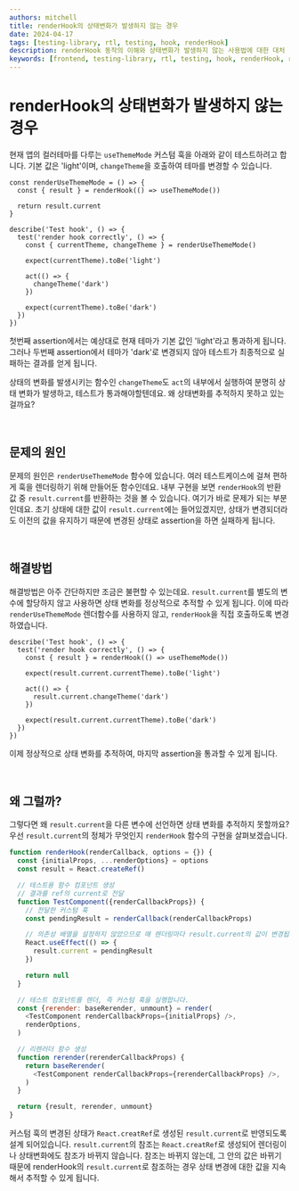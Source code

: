 ```yaml
---
authors: mitchell
title: renderHook의 상태변화가 발생하지 않는 경우
date: 2024-04-17
tags: [testing-library, rtl, testing, hook, renderHook]
description: renderHook 동작의 이해와 상태변화가 발생하지 않는 사용법에 대한 대처
keywords: [frontend, testing-library, rtl, testing, hook, renderHook, react, unit test]
---
```


# renderHook의 상태변화가 발생하지 않는 경우
현재 앱의 컬러테마를 다루는 `useThemeMode` 커스텀 훅을 아래와 같이 테스트하려고 합니다. 기본 값은 'light'이며, `changeTheme`을 호출하여 테마를 변경할 수 있습니다.

```tsx
const renderUseThemeMode = () => {
  const { result } = renderHook(() => useThemeMode())

  return result.current
}

describe('Test hook', () => {
  test('render hook correctly', () => {
    const { currentTheme, changeTheme } = renderUseThemeMode()

    expect(currentTheme).toBe('light')

    act(() => {
      changeTheme('dark')
    })

    expect(currentTheme).toBe('dark')
  })
})
```

첫번째 assertion에서는 예상대로 현재 테마가 기본 값인 'light'라고 통과하게 됩니다. 그러나 두번째 assertion에서 테마가 'dark'로 변경되지 않아 테스트가 최종적으로 실패하는 결과를 얻게 됩니다.

상태의 변화를 발생시키는 함수인 `changeTheme`도 `act`의 내부에서 실행하여 분명히 상태 변화가 발생하고, 테스트가 통과해야할텐데요. 왜 상태변화를 추적하지 못하고 있는걸까요?

<br/>

## 문제의 원인
문제의 원인은 `renderUseThemeMode` 함수에 있습니다. 여러 테스트케이스에 걸쳐 편하게 훅을 렌더링하기 위해 만들어둔 함수인데요. 내부 구현을 보면 `renderHook`의 반환 값 중 `result.current`를 반환하는 것을 볼 수 있습니다. 여기가 바로 문제가 되는 부분인데요. 초기 상태에 대한 값이 `result.current`에는 들어있겠지만, 상태가 변경되더라도 이전의 값을 유지하기 때문에 변경된 상태로 assertion을 하면 실패하게 됩니다.

<br/>

## 해결방법
해결방법은 아주 간단하지만 조금은 불편할 수 있는데요. `result.current`를 별도의 변수에 할당하지 않고 사용하면 상태 변화를 정상적으로 추적할 수 있게 됩니다. 이에 따라 `renderUseThemeMode` 렌더함수를 사용하지 않고, `renderHook`을 직접 호출하도록 변경하였습니다.

```tsx
describe('Test hook', () => {
  test('render hook correctly', () => {
    const { result } = renderHook(() => useThemeMode())

    expect(result.current.currentTheme).toBe('light')

    act(() => {
      result.current.changeTheme('dark')
    })

    expect(result.current.currentTheme).toBe('dark')
  })
})
```

이제 정상적으로 상태 변화를 추적하여, 마지막 assertion을 통과할 수 있게 됩니다.

<br/>

## 왜 그럴까?
그렇다면 왜 `result.current`을 다른 변수에 선언하면 상태 변화를 추적하지 못할까요? 우선 `result.current`의 정체가 무엇인지 `renderHook` 함수의 구현을 살펴보겠습니다.

```js
function renderHook(renderCallback, options = {}) {
  const {initialProps, ...renderOptions} = options
  const result = React.createRef()

  // 테스트용 함수 컴포넌트 생성
  // 결과를 ref의 current로 전달
  function TestComponent({renderCallbackProps}) {
    // 전달한 커스텀 훅
    const pendingResult = renderCallback(renderCallbackProps)

    // 의존성 배열을 설정하지 않았으므로 매 렌더링마다 result.current의 값이 변경됩니다.
    React.useEffect(() => {
      result.current = pendingResult
    })

    return null
  }

  // 테스트 컴포넌트를 렌더, 즉 커스텀 훅을 실행합니다.
  const {rerender: baseRerender, unmount} = render(
    <TestComponent renderCallbackProps={initialProps} />,
    renderOptions,
  )

  // 리렌러더 함수 생성
  function rerender(rerenderCallbackProps) {
    return baseRerender(
      <TestComponent renderCallbackProps={rerenderCallbackProps} />,
    )
  }

  return {result, rerender, unmount}
}
```

커스텀 훅의 변경된 상태가 `React.creatRef`로 생성된 `result.current`로 반영되도록 설계 되어있습니다. `result.current`의 참조는 `React.creatRef`로 생성되어 렌더링이나 상태변화에도 참조가 바뀌지 않습니다. 참조는 바뀌지 않는데, 그 안의 값은 바뀌기 때문에 renderHook의 `result.current`로 참조하는 경우 상태 변경에 대한 값을 지속해서 추적할 수 있게 됩니다.